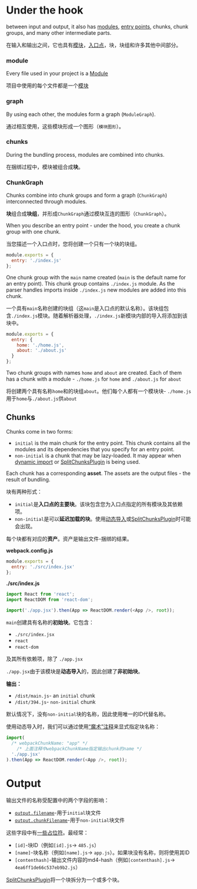 # Under the hook

between input and output, it also has [modules](https://webpack.js.org/concepts/modules/), [entry points](https://webpack.js.org/concepts/entry-points/), chunks, chunk groups, and many other intermediate parts.

在输入和输出之间，它也具有[模块](https://webpack.js.org/concepts/modules/)，[入口点](https://webpack.js.org/concepts/entry-points/)，块，块组和许多其他中间部分。



### module

Every file used in your project is a [Module](https://webpack.js.org/concepts/modules/)

项目中使用的每个文件都是一个[模块](https://webpack.js.org/concepts/modules/)

### graph

By using each other, the modules form a graph (`ModuleGraph`).

通过相互使用，这些模块形成一个图形（`模块图形`）。

### chunks

During the bundling process, modules are combined into chunks.

在捆绑过程中，模块被组合成**块**。

### ChunkGraph

Chunks combine into chunk groups and form a graph (`ChunkGraph`) interconnected through modules.

**块**组合成**块组**，并形成`ChunkGraph`通过模块互连的图形（`ChunkGraph`）。

When you describe an entry point - under the hood, you create a chunk group with one chunk.

当您描述一个入口点时，您将创建一个只有一个块的块组。

```js
module.exports = {
  entry: './index.js'
};
```

One chunk group with the `main` name created (`main` is the default name for an entry point). This chunk group contains `./index.js` module. As the parser handles imports inside `./index.js` new modules are added into this chunk.

一个具有`main`名称创建的块组（这`main`是入口点的默认名称）。该块组包含`./index.js`模块。随着解析器处理，`./index.js`新模块内部的导入将添加到该块中。



```js
module.exports = {
  entry: {
    home: './home.js',
    about: './about.js'
  }
};
```

Two chunk groups with names `home` and `about` are created. Each of them has a chunk with a module - `./home.js` for `home` and `./about.js` for `about`

将创建两个具有名称`home`和的块组`about`。他们每个人都有一个模块块- `./home.js`用于`home`与`./about.js`供`about`



## Chunks

Chunks come in two forms:

- `initial` is the main chunk for the entry point. This chunk contains all the modules and its dependencies that you specify for an entry point.
- `non-initial` is a chunk that may be lazy-loaded. It may appear when [dynamic import](https://webpack.js.org/guides/code-splitting/#dynamic-imports) or [SplitChunksPlugin](https://webpack.js.org/plugins/split-chunks-plugin/) is being used.

Each chunk has a corresponding **asset**. The assets are the output files - the result of bundling.

块有两种形式：

- `initial`是**入口点的主要块**。该块包含您为入口点指定的所有模块及其依赖项。
- `non-initial`是可以**延迟加载的块**。使用[动态导入](https://webpack.js.org/guides/code-splitting/#dynamic-imports)或[SplitChunksPlugin](https://webpack.js.org/plugins/split-chunks-plugin/)时可能会出现。

每个块都有对应的**资产**。资产是输出文件-捆绑的结果。

**webpack.config.js**

```js
module.exports = {
  entry: './src/index.jsx'
};
```

**./src/index.js**

```js
import React from 'react';
import ReactDOM from 'react-dom';

import('./app.jsx').then(App => ReactDOM.render(<App />, root));
```

`main`创建具有名称的**初始块**。它包含：

- `./src/index.jsx`
- `react`
- `react-dom`

及其所有依赖项，除了 `./app.jsx`

`./app.jsx`由于该模块是**动态导入**的，因此创建了**非初始块**。

**输出：**

- `/dist/main.js`-  an `initial` chunk
- `/dist/394.js`- `non-initial` chunk

默认情况下，没有`non-initial`块的名称，因此使用唯一的ID代替名称。

使用动态导入时，我们可以通过使用[“魔术”注释](https://webpack.js.org/api/module-methods/#magic-comments)来显式指定块名称：

```js
import(
  /* webpackChunkName: "app" */
    /* 上面注释中webpackChunkName指定输出chunk的name */
  './app.jsx'
).then(App => ReactDOM.render(<App />, root));
```

# Output

输出文件的名称受配置中的两个字段的影响：

- [`output.filename`](https://webpack.js.org/configuration/output/#outputfilename)-用于`initial`块文件
- [`output.chunkFilename`](https://webpack.js.org/configuration/output/#outputchunkfilename)-用于`non-initial`块文件

这些字段中有[一些占位符](https://webpack.js.org/configuration/output/#template-strings)。最经常：

- `[id]`-块ID（例如`[id].js`-> `485.js`）
- `[name]`-块名称（例如`[name].js`-> `app.js`）。如果块没有名称，则将使用其ID
- `[contenthash]`-输出文件内容的md4-hash（例如`[contenthash].js`-> `4ea6ff1de66c537eb9b2.js`）





[SplitChunksPlugin](https://webpack.js.org/plugins/split-chunks-plugin/)将一个块拆分为一个或多个块。






